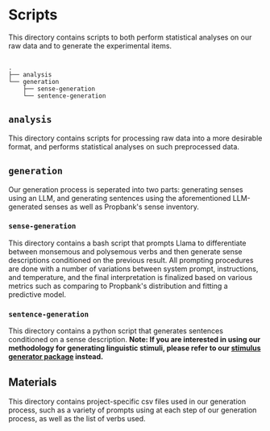# Scripts

This directory contains scripts to both perform statistical analyses on 
our raw data and to generate the experimental items.

```

.
├── analysis
└── generation
    ├── sense-generation
    └── sentence-generation
```

## `analysis`

This directory contains scripts for processing raw data into a more 
desirable format, and performs statistical analyses on such preprocessed data.

## `generation`

Our generation process is seperated into two parts: generating senses 
using an LLM, and generating sentences using the aforementioned LLM-generated 
senses as well as Propbank's sense inventory.

### `sense-generation`

This directory contains a bash script that prompts Llama to differentiate 
between monsemous and polysemous verbs and then generate sense descriptions 
conditioned on the previous result. All prompting procedures are done with 
a number of variations between system prompt, instructions, and temperature, 
and the final interpretation is finalized based on various metrics such as 
comparing to Propbank's distribution and fitting a predictive model. 

### `sentence-generation`

This directory contains a python script that generates sentences conditioned 
on a sense description. **Note: If you are interested in using our methodology 
for generating linguistic stimuli, please refer to our [stimulus generator package](https://github.com/SuperMereo/stimulus-sampler) 
instead.**

## Materials

This directory contains project-specific csv files used in our generation 
process, such as a variety of prompts using at each step of our generation process, 
as well as the list of verbs used.